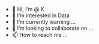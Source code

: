 - 👋 Hi, I’m @ K
- 👀 I’m interested in  Data
- 🌱 I’m currently learning ...
- 💞️ I’m looking to collaborate on ...
- 📫 How to reach me ...

<!---
Kshadh1/Kshadh1 is a ✨ special ✨ repository because its `README.md` (this file) appears on your GitHub profile.
You can click the Preview link to take a look at your changes.
--->

